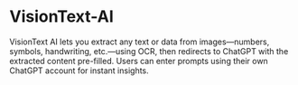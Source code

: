 # VisionText-AI
VisionText AI lets you extract any text or data from images—numbers, symbols, handwriting, etc.—using OCR, then redirects to ChatGPT with the extracted content pre-filled. Users can enter prompts using their own ChatGPT account for instant insights.
